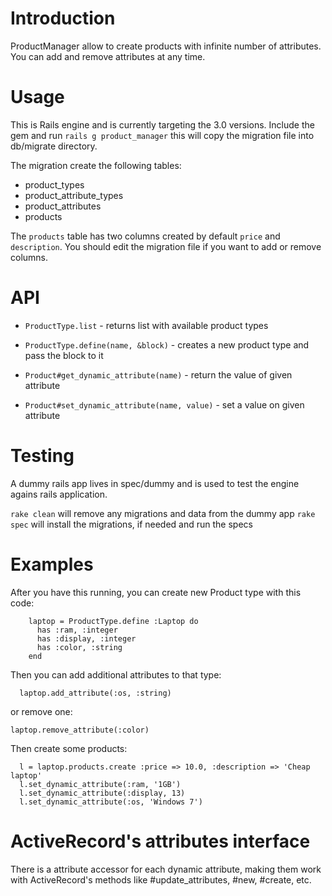 # Introduction

ProductManager allow to create products with infinite number of attributes. You can add and remove attributes at any time.

# Usage

This is Rails engine and is currently targeting the 3.0 versions. Include the gem and run `rails g product_manager` this will
copy the migration file into db/migrate directory. 

The migration create the following tables:

* product_types
* product_attribute_types
* product_attributes
* products

The `products` table has two columns created by default `price` and `description`. You should edit the migration file if you
want to add or remove columns.

# API

* `ProductType.list` - returns list with available product types
* `ProductType.define(name, &block)` - creates a new product type and pass the block to it

* `Product#get_dynamic_attribute(name)` - return the value of given attribute
* `Product#set_dynamic_attribute(name, value)` - set a value on given attribute

# Testing

A dummy rails app lives in spec/dummy and is used to test the engine agains
rails application.

`rake clean` will remove any migrations and data from the dummy app
`rake spec` will install the migrations, if needed and run the specs

# Examples

After you have this running, you can create new Product type with this code:

        laptop = ProductType.define :Laptop do
          has :ram, :integer
          has :display, :integer
          has :color, :string
        end

Then you can add additional attributes to that type:

      laptop.add_attribute(:os, :string)

or remove one:

    laptop.remove_attribute(:color)

Then create some products:

      l = laptop.products.create :price => 10.0, :description => 'Cheap laptop'
      l.set_dynamic_attribute(:ram, '1GB')
      l.set_dynamic_attribute(:display, 13)
      l.set_dynamic_attribute(:os, 'Windows 7')

# ActiveRecord's attributes interface

There is a attribute accessor for each dynamic attribute, making them work with
ActiveRecord's methods like #update_attributes, #new, #create, etc.
